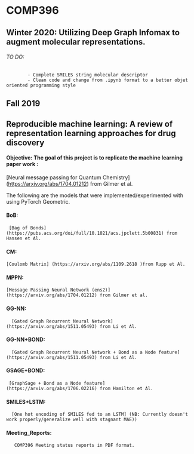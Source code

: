 # COMP396

## Winter 2020: Utilizing Deep Graph Infomax to augment molecular representations.
###### TO DO: 
            - Complete SMILES string molecular descriptor
            - Clean code and change from .ipynb format to a better objet oriented programming style
## Fall 2019
## Reproducible machine learning: A review of representation learning approaches for drug discovery

#### Objective: The goal  of this project is to replicate the machine learning paper work : 
[Neural message passing for Quantum Chemistry] (https://arxiv.org/abs/1704.01212) from Gilmer et al. 

The following are the models that were implemented/experimented with using PyTorch Geometric.


#### BoB:
     [Bag of Bonds] (https://pubs.acs.org/doi/full/10.1021/acs.jpclett.5b00831) from Hansen et Al. 


#### CM:
    [Coulomb Matrix] (https://arxiv.org/abs/1109.2618 )from Rupp et Al.
    
     
#### MPPN: 
    [Message Passing Neural Network (ens2)] (https://arxiv.org/abs/1704.01212) from Gilmer et al. 

     
#### GG-NN: 
      [Gated Graph Recurrent Neural Network] (https://arxiv.org/abs/1511.05493) from Li et Al.
      
     
#### GG-NN+BOND: 
      [Gated Graph Recurrent Neural Network + Bond as a Node feature] (https://arxiv.org/abs/1511.05493) from Li et Al.
      
     
#### GSAGE+BOND: 
     [GraphSage + Bond as a Node feature]  (https://arxiv.org/abs/1706.02216) from Hamilton et Al.             

#### SMILES+LSTM: 
      [One hot encoding of SMILES fed to an LSTM] (NB: Currently doesn't work properly/generalize well with stagnant MAE))
            
#### Meeting_Reports:       
       COMP396 Meeting status reports in PDF format.
